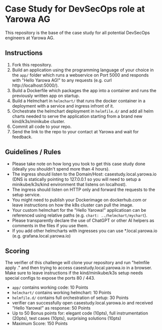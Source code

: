 # Case Study for DevSecOps role at Yarowa AG

This repository is the base of the case study for all potential DevSecOps engineers at Yarowa AG.

## Instructions

1. Fork this repository.
1. Build an application using the programming language of your choice in the `app/` folder which runs a webservice on Port 5000 and responds with "Hello Yarowa AG!" to any requests (e.g. curl http://localhost:5000/).
1. Build a Dockerfile which packages the app into a container and runs the previously written app on startup.
1. Build a Helmchart in `helmchart/` that runs the docker container in a deployment with a service and ingress infront of it.
1. Orchestrate the helmchart deployment in `helmfile.d/` and add all helm charts needed to serve the application starting from a brand new kind/k3s/minikube cluster.
1. Commit all code to your repo.
1. Send the link to the repo to your contact at Yarowa and wait for feedback.

## Guidelines / Rules

- Please take note on how long you took to get this case study done (ideally you shouldn't spend more than 4 hours).
- The ingress should listen to the Domain/Host: casestudy.local.yarowa.io (DNS is statically pointing to 127.0.0.1 so you will need to setup a minikube/k3s/kind environment that listens on localhost).
- The ingress should listen on HTTP only and forward the requests to the setup service.
- You might need to publish your Dockerimage on dockerhub.com or leave instructions on how the k8s cluster can pull the image.
- Your custom helmchart for the "Hello Yarowa!" applicatioan can be referenced using relative paths (e.g. `chart: ../helmchart/mychart`).
- Please transparently declare the use of ChatGPT or other AI helpers as comments in the files if you use them.
- If you add other helmcharts with ingresses you can use *.local.yarowa.io (e.g. grafana.local.yarowa.io)

## Scoring

The verifier of this challenge will clone your repository and run "helmfile apply ." and then trying to access casestudy.local.yarowa.io in a browser. Make sure to leave instructions if the kind/minikube/k3s setup needs special configs to expose the ports 80 / 443.

- `app/` contains working code: 10 Points
- `helmchart/` contains working helmchart: 10 Points
- `helmfile.d/` contains full orchestration of setup: 30 Points
- verifier can successfully open casestudy.local.yarowa.io and received "Hello Yarowa!" as response: 50 Points
- Up to 50 Bonus points for: elegant code (10pts), full instrumentation (20pts), test cases (10pts), surprising solutions (10pts)
- Maximum Score: 150 Points